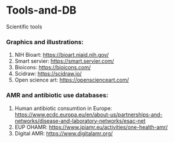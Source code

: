 # Tools-and-DB
Scientific tools

### Graphics and illustrations:
1) NIH Bioart: https://bioart.niaid.nih.gov/
2) Smart servier: https://smart.servier.com/
3) Bioicons: https://bioicons.com/
4) Scidraw: https://scidraw.io/
5) Open science art: https://openscienceart.com/


### AMR and antibiotic use databases: 
1) Human antibiotic consumtion in Europe: https://www.ecdc.europa.eu/en/about-us/partnerships-and-networks/disease-and-laboratory-networks/esac-net
2) EUP OHAMR: https://www.jpiamr.eu/activities/one-health-amr/
3) Digital AMR: https://www.digitalamr.org/

